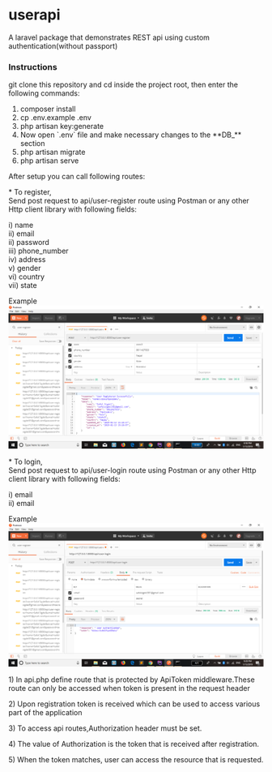 <!DOCTYPE html>
<html>
<body>
<h1>userapi</h1>
<p>A laravel package that demonstrates REST api using custom authentication(without passport)</p>
<h3> Instructions</h3>
<p>git clone this repository and cd inside the project root, then enter the following commands:</p>
<ol>
<li>composer install</li>
<li>cp .env.example .env</li>
<li>php artisan key:generate</li>
<li>Now open `.env` file and make necessary changes to the **DB_** section</li>
<li>php artisan migrate</li>
<li>php artisan serve</li>
</ol>
<p>After setup you can call following routes:</p>
<p> * To register, <br>Send post request to  api/user-register route using Postman or any other Http client library with following fields: <br>
 
 i) name <br>
 ii) email <br>
 ii) password <br>
 iii) phone_number <br>
 iv) address <br>
 v) gender <br>
 vi) country <br>
 vii) state 
 
 </p>
 
 Example
 <br>
 <img src='public/register.png' alt='register' ><br>
 <p> * To login, <br>Send post request to  api/user-login route using Postman or any other Http client library with following fields: <br>
  
  i) email <br>
  ii) email <br> 
  </p>
  Example<br>
  <img src ='public/login.png' alt='login'>
  <br>
  <p> 1) In api.php define route that is protected by ApiToken middleware.These route can only be accessed when token is present in the request header<p>
 
  <p> 2) Upon registration token is received which can be used to access various part of the application </p>
  <p> 3) To access api routes,Authorization header must be set.  </p>
  <p> 4) The value of Authorization is the token that is received after registration.<p> 
  <p> 5) When the token matches, user can access the resource that is requested.</p>
  
</body>
</html>